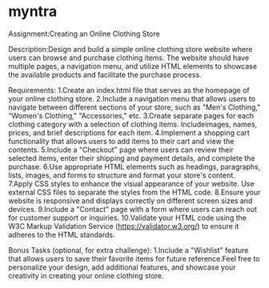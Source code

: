 # myntra
Assignment:Creating an Online Clothing Store

Description:Design and build a simple online clothing store website where users can browse and purchase clothing items. 
The website should have multiple pages, a navigation menu, and utilize HTML elements to showcase the available products and facilitate the purchase process.

Requirements:
1.Create an index.html file that serves as the homepage of your online clothing store.
2.Include a navigation menu that allows users to navigate between different sections of your store, such as "Men's Clothing," "Women's Clothing," "Accessories," etc.
3.Create separate pages for each clothing category with a selection of clothing items. Includeimages, names, prices, and brief descriptions for each item.
4.Implement a shopping cart functionality that allows users to add items to their cart and view the contents.
5.Include a "Checkout" page where users can review their selected items, enter their shipping and payment details, and complete the purchase.
6.Use appropriate HTML elements such as headings, paragraphs, lists, images, and forms to structure and format your store's content.
7.Apply CSS styles to enhance the visual appearance of your website. Use external CSS files to separate the styles from the HTML code.
8.Ensure your website is responsive and displays correctly on different screen sizes and devices.
9.Include a "Contact" page with a form where users can reach out for customer support or inquiries.
10.Validate your HTML code using the W3C Markup Validation Service (https://validator.w3.org/) to ensure it adheres to the HTML standards.

Bonus Tasks (optional, for extra challenge):
1.Include a "Wishlist" feature that allows users to save their favorite items for future reference.Feel free to personalize your design, add additional features, and showcase your creativity in creating your online clothing store.
